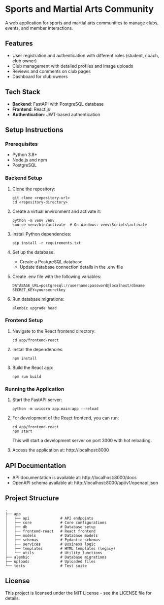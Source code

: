 # Sports and Martial Arts Community

A web application for sports and martial arts communities to manage clubs, events, and member interactions.

## Features

- User registration and authentication with different roles (student, coach, club owner)
- Club management with detailed profiles and image uploads
- Reviews and comments on club pages
- Dashboard for club owners

## Tech Stack

- **Backend**: FastAPI with PostgreSQL database
- **Frontend**: React.js
- **Authentication**: JWT-based authentication

## Setup Instructions

### Prerequisites

- Python 3.8+
- Node.js and npm
- PostgreSQL

### Backend Setup

1. Clone the repository:
   ```
   git clone <repository-url>
   cd <repository-directory>
   ```

2. Create a virtual environment and activate it:
   ```
   python -m venv venv
   source venv/bin/activate  # On Windows: venv\Scripts\activate
   ```

3. Install Python dependencies:
   ```
   pip install -r requirements.txt
   ```

4. Set up the database:
   - Create a PostgreSQL database
   - Update database connection details in the .env file

5. Create .env file with the following variables:
   ```
   DATABASE_URL=postgresql://username:password@localhost/dbname
   SECRET_KEY=yoursecretkey
   ```

6. Run database migrations:
   ```
   alembic upgrade head
   ```

### Frontend Setup

1. Navigate to the React frontend directory:
   ```
   cd app/frontend-react
   ```

2. Install the dependencies:
   ```
   npm install
   ```

3. Build the React app:
   ```
   npm run build
   ```

### Running the Application

1. Start the FastAPI server:
   ```
   python -m uvicorn app.main:app --reload
   ```

2. For development of the React frontend, you can run:
   ```
   cd app/frontend-react
   npm start
   ```
   
   This will start a development server on port 3000 with hot reloading.

3. Access the application at: http://localhost:8000

## API Documentation

- API documentation is available at: http://localhost:8000/docs
- OpenAPI schema available at: http://localhost:8000/api/v1/openapi.json

## Project Structure

```
.
├── app
│   ├── api              # API endpoints
│   ├── core             # Core configurations
│   ├── db               # Database setup
│   ├── frontend-react   # React frontend
│   ├── models           # Database models
│   ├── schemas          # Pydantic schemas
│   ├── services         # Business logic
│   ├── templates        # HTML templates (legacy)
│   └── utils            # Utility functions
├── alembic              # Database migrations
├── uploads              # Uploaded files
└── tests                # Test suite
```

## License

This project is licensed under the MIT License - see the LICENSE file for details. 